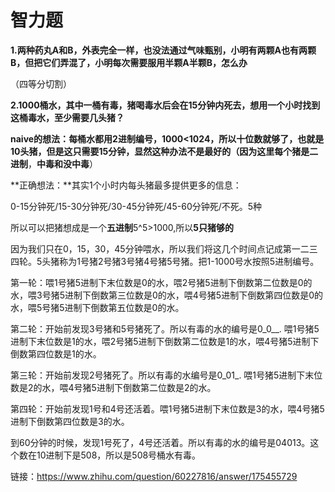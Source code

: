 # 智力题

**1.两种药丸A和B，外表完全一样，也没法通过气味甄别，小明有两颗A也有两颗B，但把它们弄混了，小明每次需要服用半颗A半颗B，怎么办**

（四等分切割）

**2.1000桶水，其中一桶有毒，猪喝毒水后会在15分钟内死去，想用一个小时找到这桶毒水，至少需要几头猪？**

**naive的想法：**每桶水都用2进制编号，1000&lt;1024，所以十位数就够了，也就是10头猪，但是这只需要15分钟，显然这种办法不是最好的（因为这里每个猪是**二进制**，**中毒和没中毒**）

**正确想法：**其实1个小时内每头猪最多提供更多的信息：

0-15分钟死/15-30分钟死/30-45分钟死/45-60分钟死/不死。5种

所以可以把猪想成是一个**五进制**5^5&gt;1000,所以**5只猪够的**

因为我们只在0，15，30，45分钟喂水，所以我们将这几个时间点记成第一二三四轮。5头猪称为1号猪2号猪3号猪4号猪5号猪。把1-1000号水按照5进制编号。

第一轮：喂1号猪5进制下末位数是0的水，喂2号猪5进制下倒数第二位数是0的水，喂3号猪5进制下倒数第三位数是0的水，喂4号猪5进制下倒数第四位数是0的水，喂5号猪5进制下倒数第五位数是0的水。

第二轮：开始前发现3号猪和5号猪死了。所以有毒的水的编号是0\_0\_\_. 喂1号猪5进制下末位数是1的水，喂2号猪5进制下倒数第二位数是1的水，喂4号猪5进制下倒数第四位数是1的水。

第三轮：开始前发现2号猪死了。所以有毒的水编号是0\_01\_. 喂1号猪5进制下末位数是2的水，喂4号猪5进制下倒数第二位数是2的水。

第四轮：开始前发现1号和4号还活着。喂1号猪5进制下末位数是3的水，喂4号猪5进制下倒数第四位数是3的水。

到60分钟的时候，发现1号死了，4号还活着。所以有毒的水的编号是04013。这个数在10进制下是508，所以是508号桶水有毒。  
  
链接：https://www.zhihu.com/question/60227816/answer/175455729  




